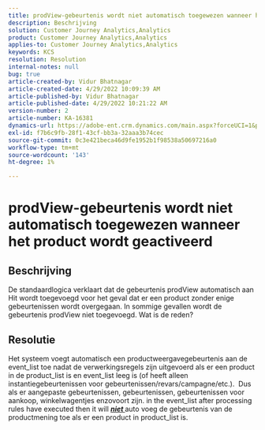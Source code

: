 ```yaml
---
title: prodView-gebeurtenis wordt niet automatisch toegewezen wanneer het product wordt geactiveerd
description: Beschrijving
solution: Customer Journey Analytics,Analytics
product: Customer Journey Analytics,Analytics
applies-to: Customer Journey Analytics,Analytics
keywords: KCS
resolution: Resolution
internal-notes: null
bug: true
article-created-by: Vidur Bhatnagar
article-created-date: 4/29/2022 10:09:39 AM
article-published-by: Vidur Bhatnagar
article-published-date: 4/29/2022 10:21:22 AM
version-number: 2
article-number: KA-16381
dynamics-url: https://adobe-ent.crm.dynamics.com/main.aspx?forceUCI=1&pagetype=entityrecord&etn=knowledgearticle&id=4e04af76-a4c7-ec11-a7b6-0022480a1de4
exl-id: f7b6c9fb-28f1-43cf-bb3a-32aaa3b74cec
source-git-commit: 0c3e421beca46d9fe1952b1f98538a50697216a0
workflow-type: tm+mt
source-wordcount: '143'
ht-degree: 1%

---
```


# prodView-gebeurtenis wordt niet automatisch toegewezen wanneer het product wordt geactiveerd

## Beschrijving


De standaardlogica verklaart dat de gebeurtenis prodView automatisch aan Hit wordt toegevoegd voor het geval dat er een product zonder enige gebeurtenissen wordt overgegaan. In sommige gevallen wordt de gebeurtenis prodView niet toegevoegd. Wat is de reden?


## Resolutie


Het systeem voegt automatisch een productweergavegebeurtenis aan de event_list toe nadat de verwerkingsregels zijn uitgevoerd als er een product in de product_list is en event_list leeg is (of heeft alleen instantiegebeurtenissen voor gebeurtenissen/revars/campagne/etc.).  Dus als er aangepaste gebeurtenissen, gebeurtenissen, gebeurtenissen voor aankoop, winkelwagentjes enzovoort zijn. in the event_list after processing rules have executed then it will <u><em><b>niet </b></em></u>auto voeg de gebeurtenis van de productmening toe als er een product in product_list is.
